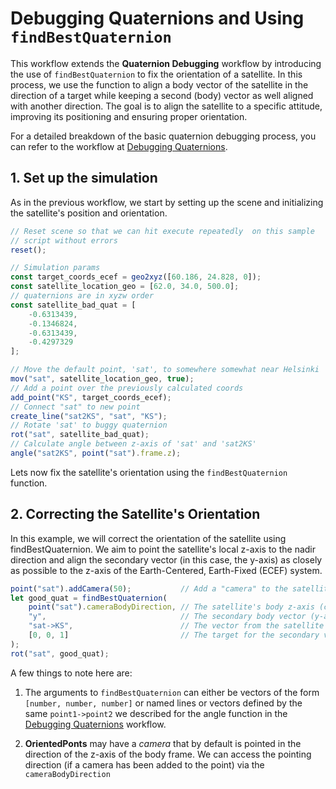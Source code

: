 # Debugging Quaternions and Using `findBestQuaternion`

This workflow extends the **Quaternion Debugging** workflow by introducing the
use of `findBestQuaternion` to fix the orientation of a satellite. In this
process, we use the function to align a body vector of the satellite in the
direction of  a target while keeping a second (body) vector as well aligned
with another direction. The goal is to align the satellite to a specific
attitude, improving its positioning and ensuring proper orientation.

For a detailed breakdown of the basic quaternion debugging process, you can
refer to the workflow at
[Debugging Quaternions](/workflows/debugging-quaternions).


## 1. Set up the simulation

As in the previous workflow, we start by setting up the scene and initializing
the satellite's position and orientation.

```javascript
// Reset scene so that we can hit execute repeatedly  on this sample 
// script without errors
reset();

// Simulation params
const target_coords_ecef = geo2xyz([60.186, 24.828, 0]);
const satellite_location_geo = [62.0, 34.0, 500.0];
// quaternions are in xyzw order
const satellite_bad_quat = [
    -0.6313439,
    -0.1346824,
    -0.6313439,
    -0.4297329
];

// Move the default point, 'sat', to somewhere somewhat near Helsinki
mov("sat", satellite_location_geo, true);
// Add a point over the previously calculated coords
add_point("KS", target_coords_ecef);
// Connect "sat" to new point
create_line("sat2KS", "sat", "KS");
// Rotate 'sat' to buggy quaternion
rot("sat", satellite_bad_quat);
// Calculate angle between z-axis of 'sat' and 'sat2KS'
angle("sat2KS", point("sat").frame.z);
```

Lets now  fix the satellite's orientation using the `findBestQuaternion`
function.

## 2. Correcting the Satellite's Orientation

In this example, we will correct the orientation of the satellite using
findBestQuaternion. We aim to point the satellite's local z-axis to the nadir
direction and align the secondary vector (in this case, the y-axis) as closely
as possible to the z-axis of the Earth-Centered, Earth-Fixed (ECEF) system.

```javascript
point("sat").addCamera(50);           // Add a "camera" to the satellite in the default orientation
let good_quat = findBestQuaternion(
    point("sat").cameraBodyDirection, // The satellite's body z-axis (camera direction)
    "y",                              // The secondary body vector (y-axis)
    "sat->KS",                        // The vector from the satellite to the target point "KS"
    [0, 0, 1]                         // The target for the secondary vector (aligning y-axis to Earth's z-axis)
);
rot("sat", good_quat);
```

A few things to note here are:

1. The arguments to `findBestQuaternion` can either be vectors of the form
`[number, number, number]` or named lines or vectors defined by the same
`point1->point2` we described for the angle function in the [Debugging
Quaternions](/workflows/debugging-quaternions) workflow.

2. **OrientedPonts** may have a _camera_ that by default is pointed in the
direction of the z-axis of the body frame. We can access the pointing direction
(if a camera has been added to the point) via the `cameraBodyDirection`
